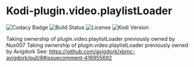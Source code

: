 # Kodi-plugin.video.playlistLoader

![Codacy Badge](https://api.codacy.com/project/badge/Grade/12ac55a57d49490aa15bb88042fced9e)
![Build Status](https://api.travis-ci.com/AVFLIX/plugin.video.playlistLoader.svg?branch=master)
![License](https://img.shields.io/badge/license-GPL--3.0--only-success.svg)
![Kodi Version](https://img.shields.io/badge/kodi-matrix%2B-success.svg)

Taking ownership of plugin.video.playlistLoader previously owned by Nux007
Taking ownership of plugin.video.playlistLoader previously owned by Avigdork
See: https://github.com/avigdork/xbmc-avigdork/pull/8#issuecomment-416955692
